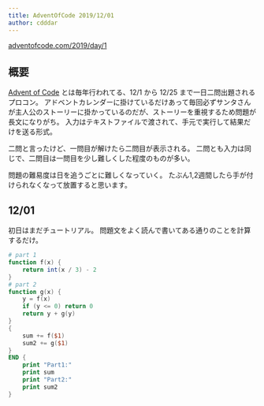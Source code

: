 ```yaml
---
title: AdventOfCode 2019/12/01
author: cdddar
---
```


[adventofcode.com/2019/day/1](https://adventofcode.com/2019/day/1)


## 概要

[Advent of Code](https://adventofcode.com/2019) とは毎年行われてる、12/1 から 12/25 まで一日二問出題されるプロコン。
アドベントカレンダーに掛けているだけあって毎回必ずサンタさんが主人公のストーリーに掛かっているのだが、ストーリーを重視するため問題が長文になりがち。
入力はテキストファイルで渡されて、手元で実行して結果だけを送る形式。

二問と言ったけど、一問目が解けたら二問目が表示される。
二問とも入力は同じで、二問目は一問目を少し難しくした程度のものが多い。

問題の難易度は日を追うごとに難しくなっていく。
たぶん1,2週間したら手が付けられなくなって放置すると思います。

## 12/01

初日はまだチュートリアル。
問題文をよく読んで書いてある通りのことを計算するだけ。

```awk
# part 1
function f(x) {
    return int(x / 3) - 2
}
# part 2
function g(x) {
    y = f(x)
    if (y <= 0) return 0
    return y + g(y)
}
{
    sum += f($1)
    sum2 += g($1)
}
END {
    print "Part1:"
    print sum
    print "Part2:"
    print sum2
}
```
